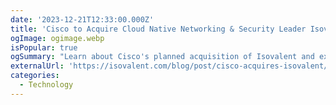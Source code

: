 ```yaml
---
date: '2023-12-21T12:33:00.000Z'
title: 'Cisco to Acquire Cloud Native Networking & Security Leader Isovalent'
ogImage: ogimage.webp
isPopular: true
ogSummary: "Learn about Cisco's planned acquisition of Isovalent and explore Isovalent's future vision with Cisco"
externalUrl: 'https://isovalent.com/blog/post/cisco-acquires-isovalent/?utm_source=website-cilium&utm_medium=referral&utm_campaign=cilium-blog'
categories:
  - Technology
---
```

